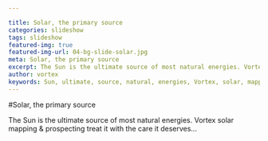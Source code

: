 ```yaml
---

title: Solar, the primary source
categories: slideshow
tags: slideshow
featured-img: true
featured-img-url: 04-bg-slide-solar.jpg
meta: Solar, the primary source
excerpt: The Sun is the ultimate source of most natural energies. Vortex solar mapping & prospecting treat it with the care it deserves...
author: vortex
keywords: Sun, ultimate, source, natural, energies, Vortex, solar, mapping, prospecting, care
---
```


#Solar, the primary source

The Sun is the ultimate source of most natural energies. Vortex solar mapping & prospecting treat it with the care it deserves...